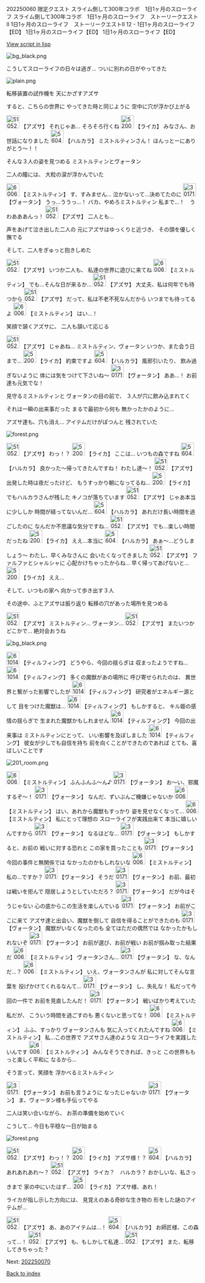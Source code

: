 202250060 限定クエスト スライム倒して300年コラボ　1日1ヶ月のスローライフ スライム倒して300年コラボ　1日1ヶ月のスローライフ　ストーリークエストⅡ 1日1ヶ月のスローライフ　ストーリークエストⅡ 12 - 1日1ヶ月のスローライフ【ED】 1日1ヶ月のスローライフ【ED】 1日1ヶ月のスローライフ【ED】

[View script in lisp](../scripts/202250060.txt)

![bg_black.png](../images/backgrounds/bg_black.png)

こうしてスローライフの日々は過ぎ…
ついに別れの日がやってきた

![plain.png](../images/backgrounds/plain.png)

転移装置の試作機を
天にかざすアズサ

すると、こちらの世界に
やってきた時と同じように
空中に穴が浮かび上がる

<img src="../images/units/5105211.png" alt="5105211.png" height="34"/>
【アズサ】
それじゃあ…
そろそろ行くね

<img src="../images/units/52001011.png" alt="52001011.png" height="34"/>
【ライカ】
みなさん、お世話になりました

<img src="../images/units/5604011.png" alt="5604011.png" height="34"/>
【ハルカラ】
ミストルティンさん！
ほんっとーにありがとう～！！

そんな３人の姿を見つめる
ミストルティンとヴォータン

二人の瞳には、
大粒の涙が浮かんでいた

<img src="../images/units/600621.png" alt="600621.png" height="34"/>
【ミストルティン】
す、すみません…
泣かないって…決めてたのに

<img src="../images/units/301711.png" alt="301711.png" height="34"/>
【ヴォータン】
うっ…ううっ…！
バカ、やめろミストルティン
私まで…！　うわあああんっ！

<img src="../images/units/5105211.png" alt="5105211.png" height="34"/>
【アズサ】
二人とも…

声をあげて泣き出した二人の
元にアズサはゆっくりと近づき、
その頭を優しく撫でる

そして、二人をぎゅっと抱きしめた

<img src="../images/units/5105211.png" alt="5105211.png" height="34"/>
【アズサ】
いつか二人も、
私達の世界に遊びに来てね

<img src="../images/units/600621.png" alt="600621.png" height="34"/>
【ミストルティン】
でも…そんな日が来るか…

<img src="../images/units/5105211.png" alt="5105211.png" height="34"/>
【アズサ】
大丈夫、私は何年でも待つから

<img src="../images/units/5105211.png" alt="5105211.png" height="34"/>
【アズサ】
だって、私は不老不死なんだから
いつまでも待ってるよ

<img src="../images/units/600621.png" alt="600621.png" height="34"/>
【ミストルティン】
はい…！

笑顔で頷くアズサに、
二人も頷いて応じる

<img src="../images/units/5105211.png" alt="5105211.png" height="34"/>
【アズサ】
じゃあね…
ミストルティン、ヴォータン
いつか、また会う日まで…

<img src="../images/units/52001011.png" alt="52001011.png" height="34"/>
【ライカ】
約束ですよ

<img src="../images/units/5604011.png" alt="5604011.png" height="34"/>
【ハルカラ】
風邪引いたり、
飲み過ぎないように
体には気をつけて下さいね～

<img src="../images/units/301711.png" alt="301711.png" height="34"/>
【ヴォータン】
ああ…！
お前達も元気でな！

見守るミストルティンと
ヴォータンの目の前で、
３人が穴に飲み込まれてく

それは一瞬の出来事だった
まるで最初から何も
無かったかのように…

アズサ達も、穴も消え…
アイテムだけがぽつんと
残されていた

![forest.png](../images/backgrounds/forest.png)

<img src="../images/units/5105211.png" alt="5105211.png" height="34"/>
【アズサ】
わっ！？

<img src="../images/units/52001011.png" alt="52001011.png" height="34"/>
【ライカ】
ここは…
いつもの森ですね

<img src="../images/units/5604011.png" alt="5604011.png" height="34"/>
【ハルカラ】
良かった～帰ってきたんですね！
わたし達～！

<img src="../images/units/5105211.png" alt="5105211.png" height="34"/>
【アズサ】
出発した時は夜だったけど、
もうすっかり朝になってるね…

<img src="../images/units/52001011.png" alt="52001011.png" height="34"/>
【ライカ】
でもハルカラさんが残した
キノコが落ちています

<img src="../images/units/5105211.png" alt="5105211.png" height="34"/>
【アズサ】
じゃあ本当に少ししか
時間が経ってないんだ…

<img src="../images/units/5604011.png" alt="5604011.png" height="34"/>
【ハルカラ】
あれだけ長い時間を過ごしたのに
なんだか不思議な気分ですね…

<img src="../images/units/5105211.png" alt="5105211.png" height="34"/>
【アズサ】
でも…楽しい時間だったね

<img src="../images/units/52001011.png" alt="52001011.png" height="34"/>
【ライカ】
ええ…本当に

<img src="../images/units/5604011.png" alt="5604011.png" height="34"/>
【ハルカラ】
あぁ～…どうしましょう～
わたし、早くみなさんに
会いたくなってきました

<img src="../images/units/5105211.png" alt="5105211.png" height="34"/>
【アズサ】
ファルファとシャルシャに
心配かけちゃったからね…
早く帰ってあげないと…

<img src="../images/units/52001011.png" alt="52001011.png" height="34"/>
【ライカ】
ええ…

そして、いつもの家へ
向かって歩き出す３人

その途中、ふとアズサは振り返り
転移の穴があった場所を見つめる

<img src="../images/units/5105211.png" alt="5105211.png" height="34"/>
【アズサ】
ミストルティン…
ヴォータン…

<img src="../images/units/5105211.png" alt="5105211.png" height="34"/>
【アズサ】
またいつかどこかで…
絶対会おうね

![bg_black.png](../images/backgrounds/bg_black.png)

<img src="../images/units/6101411.png" alt="6101411.png" height="34"/>
【ティルフィング】
どうやら、今回の揺らぎは
収まったようですね…

<img src="../images/units/6101411.png" alt="6101411.png" height="34"/>
【ティルフィング】
多くの魔獣があの場所に
呼び寄せられたのは、
異世界と繋がった影響でしたが

<img src="../images/units/6101411.png" alt="6101411.png" height="34"/>
【ティルフィング】
研究者がエネルギー源として
目をつけた魔獣は…

<img src="../images/units/6101411.png" alt="6101411.png" height="34"/>
【ティルフィング】
もしかすると、
キル姫の感情の揺らぎで
生まれた魔獣かもしれません

<img src="../images/units/6101411.png" alt="6101411.png" height="34"/>
【ティルフィング】
今回の出来事は
ミストルティンにとって、
いい影響を及ぼしました

<img src="../images/units/6101411.png" alt="6101411.png" height="34"/>
【ティルフィング】
彼女が少しでも自信を持ち
前を向くことができたのであれば
とても、喜ばしいことです

![201_room.png](../images/backgrounds/201_room.png)

<img src="../images/units/600621.png" alt="600621.png" height="34"/>
【ミストルティン】
ふんふんふ～ん♪

<img src="../images/units/301711.png" alt="301711.png" height="34"/>
【ヴォータン】
お～い、邪魔するぞ～！

<img src="../images/units/301711.png" alt="301711.png" height="34"/>
【ヴォータン】
なんだ、ずいぶんご機嫌じゃないか

<img src="../images/units/600621.png" alt="600621.png" height="34"/>
【ミストルティン】
はい、あれから魔獣もすっかり
姿を見せなくなって…

<img src="../images/units/600621.png" alt="600621.png" height="34"/>
【ミストルティン】
私にとって理想の
スローライフが実践出来て
本当に嬉しいんですから

<img src="../images/units/301711.png" alt="301711.png" height="34"/>
【ヴォータン】
なるほどな…

<img src="../images/units/301711.png" alt="301711.png" height="34"/>
【ヴォータン】
もしかすると、お前の
戦いに対する恐れと
この家を買ったことも

<img src="../images/units/301711.png" alt="301711.png" height="34"/>
【ヴォータン】
今回の事件と無関係では
なかったのかもしれないな

<img src="../images/units/600621.png" alt="600621.png" height="34"/>
【ミストルティン】
私の…ですか？

<img src="../images/units/301711.png" alt="301711.png" height="34"/>
【ヴォータン】
そうだ

<img src="../images/units/301711.png" alt="301711.png" height="34"/>
【ヴォータン】
お前、最初は戦いを拒んで
隠居しようとしていただろ？

<img src="../images/units/301711.png" alt="301711.png" height="34"/>
【ヴォータン】
だが今はそうじゃない
心の底からこの生活を楽しんでいる

<img src="../images/units/301711.png" alt="301711.png" height="34"/>
【ヴォータン】
お前がここに来て
アズサ達と出会い、魔獣を倒して
自信を得ることができたのも

<img src="../images/units/301711.png" alt="301711.png" height="34"/>
【ヴォータン】
魔獣がいなくなったのも
全てはただの偶然では
なかったかもしれないぞ

<img src="../images/units/301711.png" alt="301711.png" height="34"/>
【ヴォータン】
お前が選び、お前が戦い
お前が掴み取った結果だ

<img src="../images/units/600621.png" alt="600621.png" height="34"/>
【ミストルティン】
ヴォータンさん…

<img src="../images/units/301711.png" alt="301711.png" height="34"/>
【ヴォータン】
な、なんだ…？

<img src="../images/units/600621.png" alt="600621.png" height="34"/>
【ミストルティン】
いえ、ヴォータンさんが
私に対してそんな言葉を
投げかけてくれるなんて…

<img src="../images/units/301711.png" alt="301711.png" height="34"/>
【ヴォータン】
し、失礼な！
私だって今回の一件で
お前を見直したんだ！

<img src="../images/units/301711.png" alt="301711.png" height="34"/>
【ヴォータン】
戦いばかり考えていた私だが、
こういう時間を過ごすのも
悪くないと思ってな！

<img src="../images/units/600621.png" alt="600621.png" height="34"/>
【ミストルティン】
ふふ、すっかり
ヴォータンさんも
気に入ってくれたんですね

<img src="../images/units/600621.png" alt="600621.png" height="34"/>
【ミストルティン】
私…この世界で
アズサさん達のような
スローライフを実践したいんです

<img src="../images/units/600621.png" alt="600621.png" height="34"/>
【ミストルティン】
みんなそうできれば、きっと
この世界ももっと楽しく平和に
なるから…

そう言って、笑顔を
浮かべるミストルティン

<img src="../images/units/301711.png" alt="301711.png" height="34"/>
【ヴォータン】
お前も言うように
なったじゃないか

<img src="../images/units/301711.png" alt="301711.png" height="34"/>
【ヴォータン】
ま、ヴォータン様も手伝ってやる

二人は笑い合いながら、
お茶の準備を始めていく

こうして…
今日も平穏な一日が始まる

![forest.png](../images/backgrounds/forest.png)

<img src="../images/units/5105211.png" alt="5105211.png" height="34"/>
【アズサ】
わっ！？

<img src="../images/units/52001011.png" alt="52001011.png" height="34"/>
【ライカ】
アズサ様！？

<img src="../images/units/5604011.png" alt="5604011.png" height="34"/>
【ハルカラ】
あれあれあれ～？

<img src="../images/units/5105211.png" alt="5105211.png" height="34"/>
【アズサ】
ライカ？　ハルカラ？
おかしいな、私さっきまで
家の中にいたはず…

<img src="../images/units/52001011.png" alt="52001011.png" height="34"/>
【ライカ】
アズサ様、あれ！

ライカが指し示した方向には、
見覚えのある奇妙な生き物の
形をした謎のアイテムが…

<img src="../images/units/5105211.png" alt="5105211.png" height="34"/>
【アズサ】
あ、あのアイテムは…！

<img src="../images/units/5604011.png" alt="5604011.png" height="34"/>
【ハルカラ】
お師匠様、この森って…！

<img src="../images/units/5105211.png" alt="5105211.png" height="34"/>
【アズサ】
も、もしかして私達…

<img src="../images/units/5105211.png" alt="5105211.png" height="34"/>
【アズサ】
また、転移してきちゃった？


Next: [202250070](202250070.md)

[Back to index](index.md)
